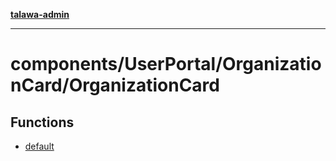 [**talawa-admin**](../../../../README.md)

***

# components/UserPortal/OrganizationCard/OrganizationCard

## Functions

- [default](functions/default.md)
